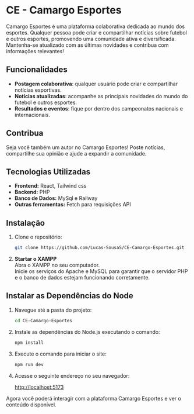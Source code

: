 # CE - Camargo Esportes

Camargo Esportes é uma plataforma colaborativa dedicada ao mundo dos esportes. Qualquer pessoa pode criar e compartilhar notícias sobre futebol e outros esportes, promovendo uma comunidade ativa e diversificada. Mantenha-se atualizado com as últimas novidades e contribua com informações relevantes!

## Funcionalidades

- **Postagem colaborativa**: qualquer usuário pode criar e compartilhar notícias esportivas.
- **Notícias atualizadas**: acompanhe as principais novidades do mundo do futebol e outros esportes.
- **Resultados e eventos**: fique por dentro dos campeonatos nacionais e internacionais.

## Contribua

Seja você também um autor no Camargo Esportes! Poste notícias, compartilhe sua opinião e ajude a expandir a comunidade.

## Tecnologias Utilizadas

- **Frontend:** React, Tailwind css
- **Backend:** PHP
- **Banco de Dados:** MySql e Railway
- **Outras ferramentas:** Fetch para requisições API

## Instalação

1. Clone o repositório:
   ```bash
   git clone https://github.com/Lucas-SousaS/CE-Camargo-Esportes.git
2. **Startar o XAMPP**  
   Abra o XAMPP no seu computador.  
   Inicie os serviços do Apache e MySQL para garantir que o servidor PHP e o banco de dados estejam funcionando corretamente.

## Instalar as Dependências do Node
1. Navegue até a pasta do projeto:

    ```bash
    cd CE-Camargo-Esportes
    ```

2. Instale as dependências do Node.js executando o comando:

    ```bash
    npm install
    ```

3. Execute o comando para iniciar o site:

    ```bash
    npm run dev
    ```

4. Acesse o seguinte endereço no seu navegador:

    [http://localhost:5173](http://localhost:5173)

Agora você poderá interagir com a plataforma Camargo Esportes e ver o conteúdo disponível.
